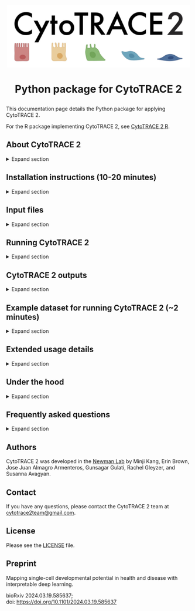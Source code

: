 <p align="center">
  <img width="500" src="images_py/logo.jpg"> 
</p>

<h1> <p align="center">
Python package for CytoTRACE 2
</p> </h1>

This documentation page details the Python package for applying CytoTRACE 2.

For the R package implementing CytoTRACE 2, see <a href="/" target="_blank">CytoTRACE 2 R</a>.

## About CytoTRACE 2

<details><summary>Expand section</summary>

CytoTRACE 2 is a computational method for predicting cellular potency categories and absolute developmental potential from single-cell RNA-sequencing data. 

Potency categories in the context of CytoTRACE 2 classify cells based on their developmental potential, ranging from totipotent and pluripotent cells with broad differentiation potential to lineage-restricted oligopotent, multipotent and unipotent cells capable of producing varying numbers of downstream cell types, and finally, differentiated cells, ranging from mature to terminally differentiated phenotypes.

The predicted potency scores additionally provide a continuous measure of developmental potential, ranging from 0 (differentiated) to 1 (totipotent).

Underlying this method is a novel, interpretable deep learning framework trained and validated across 34 human and mouse scRNA-seq datasets encompassing 24 tissue types, collectively spanning the developmental spectrum. 

This framework learns multivariate gene expression programs for each potency category and calibrates outputs across the full range of cellular ontogeny, facilitating direct cross-dataset comparison of developmental potential in an absolute space. 

<p align="center">
    <img width="900" src="images_py/schematic.png">
</p>

</details>


## Installation instructions (10-20 minutes)

<details><summary>Expand section</summary>

1. Install <a href="https://docs.conda.io/projects/conda/en/latest/user-guide/install/index.html" target="_blank">Miniconda</a> if not already available.

2. Clone this repository:
```bash
  git clone https://github.com/digitalcytometry/cytotrace2
```

3. Navigate to `cytotrace2_python` directory:
```bash
  cd cytotrace2/cytotrace2_python
```

4. (10-20 minutes) Create a conda environment with the required dependencies:
```bash
  conda env create -f environment_py.yml
```
Please note that the environment solve time may vary from system to system and may exceed this estimate.

5. Activate the `cytotrace2-py` environment you just created:
```bash
  conda activate cytotrace2-py
```

6. (~30 seconds) Install CytoTRACE 2 by executing:
```bash
  pip install .
```

__Optional:__
For faster data reading, you can optionally install `datatable` (e.g., `pip install datatable` or `conda install -c conda-forge datatable`) if your OS and environment support it. If not installed, the code will default to using `pandas` for reading input files.

</details>


## Input files

<details><summary>Expand section</summary>

By default, CytoTRACE 2 requires only a single-cell gene expression file as input. For output plotting, a cell annotation file is accepted as well. All files should be provided in a tab-delimited tabular input format (.txt) with no double quotations. Further formatting details for each input file are specified below. 

__scRNA-seq gene expression file:__
- The table must be genes (rows) by cells (columns).
- The first row must contain the single cell IDs and the first column must contain the gene names.
- The gene expression data can be represented as raw or CPM/TPM normalized counts, but should not be log-transformed.  
- No instances of duplicate gene or cell names should be present.

<p align="center">
    <img width="600" src="images_py/data.png">
</p>

__Cell annotation file:__
- The table should contain two columns, where column 1 contains the single cell IDs corresponding to the columns of the scRNA-seq matrix and column 2 contains the corresponding cell type annotations.
- The columns must have a header. 
- Additional columns beyond the first two will be ignored.

<p align="center">
    <img width="600" src="images_py/annotation.png">
</p>

</details>

## Running CytoTRACE 2 

<details><summary>Expand section</summary>

After activating the `cytotrace2-py` conda environment via `conda activate cytotrace2-py`, CytoTRACE 2 can be called from the command line from any folder using `cytotrace2`.  More examples on how to run CytoTRACE 2 are provided in the [__Example dataset for running CytoTRACE 2__](#example-dataset-for-running-cytotrace-2-2-minutes) section below.

For mouse data with default settings, CytoTRACE 2 would be run as: 
 ```bash
 cytotrace2 \
    --input-path /path/to/cell_expression \
    --annotation-path /path/to/cell_annotations \
    --species mouse
```
Or with more condensed parameter names: 
 ```bash
 cytotrace2 \
    -f /path/to/cell_expression \
    -a /path/to/cell_annotations \
    -sp mouse
```

CytoTRACE 2 can also be called from within a Python script after importing the package.

 ```python
from cytotrace2_py.cytotrace2_py import *

input_path = "/path/to/cell_expression.txt"
example_annotation_path = "/path/to/cell_annotations.txt"
example_species = "human"

results =  cytotrace2(input_path,
                      annotation_path=example_annotation_path,
                      species=example_species)
 ```
</details>

## CytoTRACE 2 outputs

<details><summary>Expand section</summary>

The ```cytotrace2()``` function returns the CytoTRACE 2 cell potency predictions in a data frame format, also saving results and intermediate files to disk.

#### Cell potency predictions

For each cell retained following quality control filtering, the CytoTRACE 2 predictions include:

1. *CytoTRACE2_Score*: The final predicted cellular potency score following postprocessing. Possible values are real numbers ranging from 0 (differentiated) to 1 (totipotent), which are binned into potency categories according to the following ranges:
    <div style="text-align: center;">
        <table style="margin-left: auto; margin-right: auto;">
            <tr>
                <td>Range</td>
                <td>Potency</td>
            </tr>
            <tr>
                <td>0 to 1/6</td>
                <td>Differentiated</td>
            </tr>
            <tr>
                <td>1/6 to 2/6</td>
                <td>Unipotent</td>
            </tr>
            <tr>
                <td>2/6 to 3/6</td>
                <td>Oligopotent</td>
            </tr>
            <tr>
                <td>3/6 to 4/6</td>
                <td>Multipotent</td>
            </tr>
            <tr>
                <td>4/6 to 5/6</td>
                <td>Pluripotent</td>
            </tr>
            <tr>
                <td>5/6 to 1</td>
                <td>Totipotent</td>
            </tr>
        </table>
    </div>



2. *CytoTRACE2_Potency*: The final predicted cellular potency category following postprocessing. Possible values are ```Differentiated```, ```Unipotent```, ```Oligopotent```, ```Multipotent```, ```Pluripotent```, and ```Totipotent```. 
3. *CytoTRACE2_Relative*: The predicted relative order of the cell, based on the absolute predicted potency scores, normalized to the range [0,1] (0 being most differentiated, 1 being least differentiated).
4. *preKNN_CytoTRACE2_Score*: The cellular potency score predicted by the CytoTRACE 2 model before KNN smoothing (see 'binning' in the manuscript).
5. *preKNN_CytoTRACE2_Potency*: The cellular potency category  predicted by the CytoTRACE 2 model before KNN smoothing (see 'binning' in the manuscript). Possible values are ```Differentiated```, ```Unipotent```, ```Oligopotent```, ```Multipotent```, ```Pluripotent```, and ```Totipotent```.

#### Plots

CytoTRACE 2 outputs are visualized by default in three plots depicting the UMAP embedding of the input single-cell gene expression data, each colored according to a CytoTRACE 2 output prediction type.

- **Potency category UMAP**: a UMAP colored by predicted potency category (*CytoTRACE2_Score_UMAP.pdf*)
- **Potency score UMAP**: a UMAP colored by predicted potency score (*CytoTRACE2_Potency_UMAP.pdf*)
- **Relative order UMAP**: a UMAP colored by predicted relative order (*CytoTRACE2_Relative_UMAP.pdf*)

If a phenotype annotation file is provided, two additional plots will be produced.

- **Phenotype UMAP**: a UMAP colored by phenotype annotation (*CytoTRACE2_Phenotype_UMAP.pdf*)
- **Phenotype potency box plot**: a boxplot of predicted potency score separated by phenotype/group from the annotation file (*CytoTRACE2_box_plot_by_pheno.pdf*)

</details>


## Example dataset for running CytoTRACE 2 (~2 minutes)

<details><summary>Expand section</summary>

To illustrate use of CytoTRACE 2, we provide an example mouse pancreas dataset, originally from [Bastidas-Ponce et al., 2019](https://doi.org/10.1242/dev.173849), filtered to cells with known ground truth developmental potential and downsampled.
- Pancreas_10x_downsampled_expression.txt: gene expression matrix for a scRNA-seq (10x Chromium) dataset encompassing 2280 cells from murine pancreatic epithelium (available to download [here](https://drive.google.com/file/d/11eI1gSBoBqn9ccvBbthZ2nPW3CENsKbT/view?usp=drive_link)),
- Pancreas_10x_downsampled_annotation.txt: phenotype annotations for the scRNA-seq dataset above (available to download [here](https://drive.google.com/file/d/1UESeZJDl2qWYnSu0VQQA5igpEbtxZPgq/view?usp=drive_link)).

After downloading these two files, we apply CytoTRACE 2 to this dataset as follows:

```python
from cytotrace2_py.cytotrace2_py import *

results =  cytotrace2("Pancreas_10x_downsampled_expression.txt",
                      annotation_path="Pancreas_10x_downsampled_annotation.txt",
                      species="mouse")

```

Expected prediction output, dataframe ```results``` looks as shown below (can be downloaded from [here]((https://drive.google.com/file/d/13gdepThDjpxFh-EByta52cLDovLxU8YI/view?usp=drive_link)):

<p align="center">
    <img width="600" src="images_py/Vignette1_results.png">
</p>



<br>

This dataset contains cells from 4 different embryonic stages of a murine pancreas, and has the following cell types present:
- Multipotent pancreatic progenitors
- Endocrine progenitors and precursors
- Immature endocrine cells
- Alpha, Beta, Delta, and Epsilon cells

<p align="center">
        <img width="600" src="images_py/Vignette1_phenotype_umap.png">
</p>

Each of these cell types is at a different stage of development, with progenitors and precursors having varying potential to differentiate into other cell types, and mature cells having no potential for further development. We use CytoTRACE 2 to predict the absolute developmental potential of each cell, which we term as "potency score", as a continuous value ranging from 0 (differentiated) to 1 (stem cells capable of generating an entire multicellular organism). The discrete potency categories that the potency scores cover are ```Differentiated```, ```Unipotent```, ```Oligopotent```, ```Multipotent```, ```Pluripotent```, and ```Totipotent```.

In this case, we would expect to see:
- potency scores close to 0 for alpha, beta, delta, and epsilon cells as these are known to be differentiated
- scores in the higher mid-range for multipotent pancreatic progenitors as these are known to be multipotent
- scores in the lower range for endocrine progenitors, precursors and immature cells; the ground truth is not unique, but is in the range for unipotent category

Visualizing the results we can directly compare the predicted potency scores with the known developmental stage of the cells, seeing how the predictions meticulously align with the known biology. Take a look!

- ***Potency score vs. ground truth*** 
 <br> UMAP embedding of predicted absolute potency score, which is a continuous value ranging from 0 (differentiated) to 1 (totipotent), indicating the absolute developmental potential of each cell. <br>
  ```bash
  plots/CytoTRACE2_Score_UMAP.pdf
  ```

<div align="center">
  <div style="display: flex; justify-content: space-around;">
    <img width="470" src="images_py/Vignette1_potency_score_umap.png">
    <img width="470" src="images_py/Vignette1_ground_truth_rel_order_umap.png">
  </div>
</div>

<br>



 - <details> <summary> <strong>Other output plots</strong> </summary>
    
    - ***Potency score distribution by phenotype***
    <br> A boxplot of predicted potency score separated by phenotype/group from the annotation file. Can be used to assess the distribution of predicted potency scores across different cell phenotypes. <br>
      ```bash
      plots/CytoTRACE2_potency_score_by_phenotype.pdf
      ```

      <p align="center">
        <img width="600" src="images_py/Vignette1_potency_score_by_phenotype.png">
      </p>


    - ***Potency category***
    <br> The UMAP embedding plot of predicted potency category reflects the discrete classification of cells into potency categories, taking possible values of ```Differentiated```, ```Unipotent```, ```Oligopotent```, ```Multipotent```, ```Pluripotent```, and ```Totipotent```. <br>
      ```bash
      plots/CytoTRACE2_potency_category_UMAP.pdf
      ```
      <p align="center">
        <img width="600" src="images_py/Vignette1_potency_category_umap.png">
      </p>

    - ***Relative order***
    <br> UMAP embedding of predicted relative order, which is based on absolute predicted potency scores normalized to the range 0 (more differentiated) to 1 (less differentiated). Provides the relative ordering of cells by developmental potential <br>
      ```bash
      plots/CytoTRACE2_relative_order_UMAP.pdf
      ```
      <p align="center">
        <img width="600" src="images_py/Vignette1_rel_order_umap.png">
      </p>

    - ***Phenotypes***
    <br> UMAP colored by phenotype annotation. Used to assess the distribution of cell phenotypes across the UMAP space. <br>
      ```bash
      plots/CytoTRACE2_phenotype_UMAP.pdf
      ```
      <p align="center">
        <img width="620" height = "400" src="images_py/Vignette1_phenotype_umap.png">
      </p>
</details>

</details>

## Extended usage details

<details><summary>Expand section</summary>

Key notes:

- By default, CytoTRACE 2 expects mouse data. To provide human data, users should specify ```species = "human"```

More details on expected function input files and output objects can be found in [__Input Files__](#input-files) and [__CytoTRACE 2 outputs__](#cytotrace-2-outputs) sections above.

Required input:

- *input_path*: A filepath to a .txt file containing a single-cell RNA-seq gene expression matrix (rows as genes, columns as cells) 

Optional arguments:

- *annotation_path*: A filepath to a .txt file containing phenotype annotations corresponding to the cells of the scRNA-seq expression matrix
- *species*: String indicating the species name for the gene names in the input data
(options: **"human"** or **"mouse"**, default is **"mouse"**).
- *batch_size*: Integer indicating the number of cells to process at once for the pipeline steps, including subsampling for KNN smoothing (default is **10000**).
- *smooth_batch_size*: Integer indicating the number of cells to subsample further
within the batch_size for the smoothing by diffusion step of the pipeline
(default is **1000**).
- *disable_parallelization*: Flag indicating whether to disable parallelization (default is **FALSE**, or absent for the command line).
- *disable_plotting*: Flag indicating whether to disable plotting (default is **FALSE**, or absent for the command line). To plot results, data are reprocessed following the core CytoTRACE 2 pipeline to produce UMAP embeddings via a standard scanpy pipeline. As this step can be time-consuming, we provide the option to disable it if desired.
- *max_cores*: Integer indicating user-provided restriction on the maximum number of CPU cores to use for parallelization (default is **None**, and the number of cores used will then be determined based on system capacity; when running on computers with less than 16GB memory, we recommend reducing it to 1 or 2 to avoid memory issues.).
- *seed*: Integer specifying the seed for reproducibility in random processes (default is **14**).
- *output_dir*: Path to the directory to which to save CytoTRACE 2 outputs (default is **cytotrace2_results** in the current working directory).

Information about these arguments is also available in the function's manual, which can be accessed by running ```cytotrace2 -h``` from the command line.

A typical snippet to run the function within Python with full argument specification on a file path containing human data: 

```python
result = cytotrace2("path/to/input/cell_expression.txt",
                       annotation_path = "path/to/input/cell_annotations.txt",
                       species = "human",
                       batch_size = 10000,
                       smooth_batch_size = 1000,
                       disable_plotting = False,
                       disable_parallelization = False,
                       max_cores = None,
                       seed = 14)               
```

For the command line, this snippet takes the form:

```bash
cytotrace2 --input-path path/to/input/cell_expression.txt \
              --annotation-path /path/to/input/cell_annotations.txt \
              --species human \
              --batch-size 10000 \
              --smooth-batch-size 1000 \
              --seed 14 \
              --output-dir /path/to/save/results
```

Or with more condensed parameter names: 

```bash
cytotrace2 --f path/to/input/cell_expression.txt \
              --a /path/to/input/cell_annotations.txt \
              --sp human \
              --fm \
              --bs 10000 \
              --sbs 1000 \
              --r 14 \
              --o /path/to/save/results
```

To run the same snippet but disabling parallelization and plotting, you would run the following within Python:

```python
result = cytotrace2("path/to/input/cell_expression.txt",
                       annotation_path = "path/to/input/cell_annotations.txt",
                       species = "human",
                       batch_size = 10000,
                       smooth_batch_size = 1000,
                       disable_plotting = False,
                       disable_parallelization = False,
                       max_cores = None,
                       seed = 14)               
```

and the following from the command line:

```bash
cytotrace2 --input-path path/to/input/cell_expression.txt \
              --annotation-path /path/to/input/cell_annotations.txt \
              --species human \
              --batch-size 10000 \
              --smooth-batch-size 1000 \
              --seed 14 \
              --disable-plotting \
              --disable-parallelization \
              --output-dir /path/to/save/results
```

or:

```bash
cytotrace2 --f path/to/input/cell_expression.txt \
              --a /path/to/input/cell_annotations.txt \
              --sp human \
              --fm \
              --bs 10000 \
              --sbs 1000 \
              --r 14 \
              --dpl \
              --dpa \
              --o /path/to/save/results
```

**NOTE**: To reproduce the results in the manuscript, please be sure to use the following parameters: 
```python
    batch_size = 100000
    smooth_batch_size = 10000
    seed = 14
```
</details>

## Under the hood 

<details><summary>Expand section</summary> 
  
Underlying CytoTRACE 2 is a novel deep learning framework designed to handle the complexities of single-cell potency assessment while achieving direct biological interpretability. The core of this framework is a set of Gene Set Binary Network (GSBN) modules, in which binary neural networks learn gene sets associated with each potency category. This network was trained over 17 datasets from 18 diverse human and mouse tissues, and the package here relies on an ensemble of these per-dataset trained models. 
<p align="center">
    <img width="700" src="images_py/BNN_schematic.png">
</p>
Following initial prediction by the core model, CytoTRACE 2 implements a postprocessing step to leverage the information across transcriptionally similar cells to smooth potency score and correct potency category outliers using a combination of Markov diffusion and adaptive nearest neighbor smoothing. 
<!-- For more details about the CytoTRACE 2 method, please see the [_associated publication_](#Citation). -->

</details>



## Frequently asked questions

<details><summary>Expand section</summary>

1. **What are the CytoTRACE 2 potency categories?**
CytoTRACE 2 classifies cells into six potency categories:

  - **Totipotent**: Stem cells capable of generating an entire multicellular organism
  - **Pluripotent**: Stem cells with the capacity to differentiate into all adult cell types
  - **Multipotent**: Lineage-restricted multipotent cells capable of producing >3 downstream cell types
  - **Oligopotent**: Lineage-restricted immature cells capable of producing 2-3 downstream cell types
  - **Unipotent**: Lineage-restricted immature cells capable of producing a single downstream cell type
  - **Differentiated**: Mature cells, including cells with no developmental potential
  
2. **What organism can my data be from?**

    CytoTRACE 2 was developed over mouse and human data, and this package accepts data from either. If human data is provided (with ```species = 'human'``` specified), the algorithm will automatically perform an orthology mapping to convert human genes to mouse genes for the CytoTRACE 2 feature set. 

3. **Should I normalize the data before running the main function?**

    There is no need to normalize data prior to running CytoTRACE 2, provided there are no missing values and all values are non-negative. The input needs to be **raw counts or CPM/TPM normalized counts, and should not be log-transformed**.

4. **What if I have multiple batches of data? Should I perform any integration?**

    No batch integration is required. Instead, we recommend running CytoTRACE 2 separately over each dataset. While raw predictions are made per cell without regard to the broader dataset, the postprocessing step to refine predictions adjusts predictions using information from other cells in the dataset, and so may be impacted by batch effects. Note that CytoTRACE 2 outputs are calibrated to be comparable across datasets without further adjustment, so no integration is recommended over the predictions either.

5. **Do the R and Python packages produce equivalent output?**

    When run without batching (i.e., downsampling the input dataset into batches [or chunks] for parallel processing or to save memory), these packages produce equivalent output. When batching is performed, package outputs will vary, but remain highly correlated in practice. Please note that processing for UMAP embeddings is implemented via a standard Seurat pipeline for the R package and a standard scanpy pipeline for the Python package. As a result, UMAP embeddings will differ between packages, even when predicted potency scores match exactly.

6. **What strategies are recommended for managing very large datasets (>100K cells) with CytoTRACE 2?**

    For large datasets, subdividing the data into smaller segments, each containing up to 100,000 cells, is advisable. This division not only facilitates more efficient memory management and processing but also preserves the integrity of your analysis. Depending on the dataset’s characteristics, you can segment by experimental conditions (technical batches) or samples. Additionally, when choosing your subset size, please be mindful of the computational resources available to you--some systems may support ~100,000 cells while for others, a further reduced subset size may be preferable.

7. **What if my dataset has rare cell types?**

    CytoTRACE 2 implements an adaptive nearest neighbor smoothing step as the final component of postprocessing. When analyzing phenotypes expected to have five or fewer cells, we recommend bypassing the KNN smoothing step so that predictions for these rare cells are not forced toward more abundant phenotypes. In practice, you can simply use the preKNN score output (preKNN_CytoTRACE2_Score) instead of the final KNN-smoothed value (CytoTRACE2_Score).


8. **Does CytoTRACE 2's performance depend on the number of UMI/gene counts per cell?**

    Although generally insensitive to variation in gene/UMI counts per cell, CytoTRACE 2 requires further optimization for cells that have exceedingly low gene expression levels, particularly those with fewer than 500 genes expressed per cell, as its performance can become less reliable in these cases. For best results, **a minimum gene count of 500-1000 per cell is recommended.**

</details>


## Authors
CytoTRACE 2 was developed in the <a href="https://anlab.stanford.edu/" target="_blank">Newman Lab</a> by Minji Kang, Erin Brown, Jose Juan Almagro Armenteros, Gunsagar Gulati, Rachel Gleyzer, and Susanna Avagyan.

## Contact
If you have any questions, please contact the CytoTRACE 2 team at cytotrace2team@gmail.com.

## License
Please see the <a href="../LICENSE" target="_blank">LICENSE</a> file.


<!-- ## Citation
If you use CytoTRACE 2, please cite: 

Minji Kang<sup>\*</sup>, Jose Juan Almagro Armenteros<sup>\*</sup>, Gunsagar S. Gulati<sup>\*</sup>, Rachel Gleyzer, Susanna Avagyan, Erin L. Brown, Wubing Zhang, Abul Usmani, Noah Earland, Zhenqin Wu, James Zou, Ryan C. Fields, David Y. Chen, Aadel A. Chaudhuri, and Aaron M. Newman<sup>†</sup>. -->
## Preprint
Mapping single-cell developmental potential in health and disease with interpretable deep learning.

bioRxiv 2024.03.19.585637; <br> doi: https://doi.org/10.1101/2024.03.19.585637



